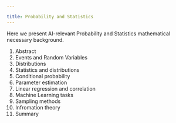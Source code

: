 ```yaml
---

title: Probability and Statistics
---
```



Here we present AI-relevant Probability and Statistics mathematical necessary background.
1. Abstract
2. Events and Random Variables
3. Distributions
4. Statistics and distributions
5. Conditional probability
6. Parameter estimation
7. Linear regression and correlation
8. Machine Learning tasks
9. Sampling methods
10. Infromation theory
11. Summary
